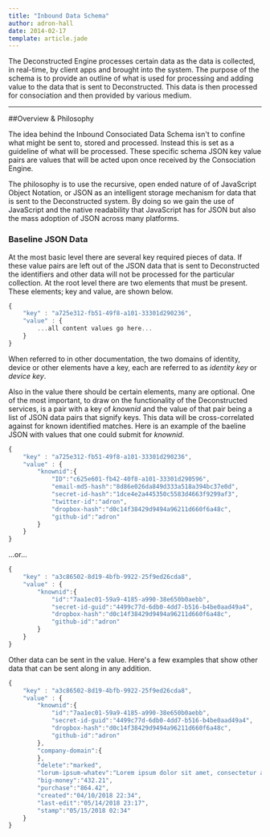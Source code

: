 ```yaml
---
title: "Inbound Data Schema"
author: adron-hall
date: 2014-02-17
template: article.jade
---
```


The Deconstructed Engine processes certain data as the data is collected, in real-time, by client apps and brought into the system. The purpose of the schema is to provide an outline of what is used for processing and adding value to the data that is sent to Deconstructed. This data is then processed for consociation and then provided by various medium.

<span class="more"></span>

* * *


##Overview & Philosophy

The idea behind the Inbound Consociated Data Schema isn't to confine what might be sent to, stored and processed. Instead this is set as a guideline of what will be processed. These specific schema JSON key value pairs are values that will be acted upon once received by the Consociation Engine.

The philosophy is to use the recursive, open ended nature of of JavaScript Object Notation, or JSON as an intelligent storage mechanism for data that is sent to the Deconstructed system. By doing so we gain the use of JavaScript and the native readability that JavaScript has for JSON but also the mass adoption of JSON across many platforms.

### Baseline JSON Data

At the most basic level there are several key required pieces of data. If these value pairs are left out of the JSON data that is sent to Deconstructed the identifiers and other  data will not be processed for the particular collection. At the root level there are two elements that must be present. These elements; key and value, are shown below.

```javascript
{
    "key" : "a725e312-fb51-49f8-a101-33301d290236",
    "value" : {
    	...all content values go here...
    }
}
```

When referred to in other documentation, the two domains of identity, device or other elements have a key, each are referred to as *identity key* or *device key*.

Also in the value there should be certain elements, many are optional. One of the most important, to draw on the functionality of the Deconstructed services, is a pair with a key of *knownid* and the value of that pair being a list of JSON data pairs that signify keys. This data will be cross-correlated against for known identified matches. Here is an example of the baeline JSON with values that one could submit for *knownid*.

```javascript
{
    "key" : "a725e312-fb51-49f8-a101-33301d290236",
    "value" : {
    	"knownid":{
    		"ID":"c625e601-fb42-40f8-a101-33301d290596",
			"email-md5-hash":"8d86e026da849d333a518a394bc37e0d",
			"secret-id-hash":"1dce4e2a445350c5583d4663f9299af3",
			"twitter-id":"adron",
			"dropbox-hash":"d0c14f38429d9494a96211d660f6a48c",
			"github-id":"adron"
    	}
    }
}
```

...or...

```javascript
{
    "key" : "a3c86502-8d19-4bfb-9922-25f9ed26cda8",
    "value" : {
    	"knownid":{
    		"id":"7aa1ec01-59a9-4185-a990-38e650b0aebb",
			"secret-id-guid":"4499c77d-6db0-4dd7-b516-b4be0aad49a4",
			"dropbox-hash":"d0c14f38429d9494a96211d660f6a48c",
			"github-id":"adron"
    	}
    }
}
```

Other data can be sent in the value. Here's a few examples that show other data that can be sent along in any addition.

```javascript
{
    "key" : "a3c86502-8d19-4bfb-9922-25f9ed26cda8",
    "value" : {
    	"knownid":{
    		"id":"7aa1ec01-59a9-4185-a990-38e650b0aebb",
			"secret-id-guid":"4499c77d-6db0-4dd7-b516-b4be0aad49a4",
			"dropbox-hash":"d0c14f38429d9494a96211d660f6a48c",
			"github-id":"adron"
    	},
		"company-domain":{
		},
		"delete":"marked",
		"lorum-ipsum-whatev":"Lorem ipsum dolor sit amet, consectetur adipiscing elit. Praesent augue dolor, pulvinar quis tortor viverra, pellentesque tristique augue. Curabitur lorem massa, ullamcorper quis nunc id, convallis ultricies nibh. Sed dapibus facilisis feugiat. Etiam porta ullamcorper euismod.",
		"big-money":"432.21",
		"purchase":"864.42",
		"created":"04/10/2018 22:34",
		"last-edit":"05/14/2018 23:17",
		"stamp":"05/15/2018 02:34"
    }
}
```
